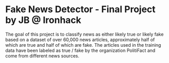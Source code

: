 # Fake News Detector - Final Project by JB @ Ironhack
The goal of this project is to classify news as either likely true or likely fake based on a dataset of over 60,000 news articles, approximately half of which are true and half of which are fake. The articles used in the training data have been labeled as true / fake by the organization PolitiFact and come from different news sources.
